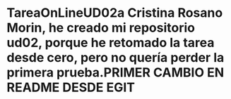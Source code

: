 # TareaOnLineUD02a Cristina Rosano Morin, he creado mi repositorio ud02, porque he retomado la tarea desde cero, pero no quería perder la primera prueba.PRIMER CAMBIO EN README DESDE EGIT
